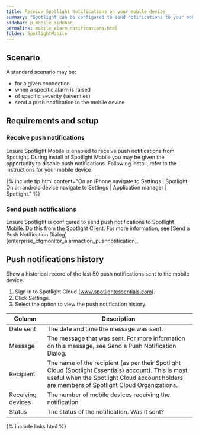 ```yaml
---
title: Receive Spotlight Notifications on your mobile device
summary: "Spotlight can be configured to send notifications to your mobile device."
sidebar: p_mobile_sidebar
permalink: mobile_alarm_notifications.html
folder: SpotlightMobile
---
```


## Scenario

A standard scenario may be:

* for a given connection
* when a specific alarm is raised
* of specific severity (severities)
* send a push notification to the mobile device


## Requirements and setup

### Receive push notifications

Ensure Spotlight Mobile is enabled to receive push notifications from Spotlight. During install of Spotlight Mobile you may be given the opportunity to disable push notifications. Following install, refer to the instructions for your mobile device.

{% include tip.html content="On an iPhone navigate to Settings \| Spotlight. On an android device navigate to Settings \| Application manager \| Spotlight." %}

### Send push notifications

Ensure Spotlight is configured to send push notifications to Spotlight Mobile. Do this from the Spotlight Client. For more information, see [Send a Push Notification Dialog][enterprise_cfgmonitor_alarmaction_pushnotification].


## Push notifications history

Show a historical record of the last 50 push notifications sent to the mobile device.

1. Sign in to Spotlight Cloud (www.spotlightessentials.com).
2. Click Settings.
3. Select the option to view the push notification history.

Column | Description
-------|------------
Date sent | The date and time the message was sent.
Message | The message that was sent. For more information on this message, see Send a Push Notification Dialog.
Recipient | The name of the recipient (as per their Spotlight Cloud (Spotlight Essentials) account). This is most useful when the Spotlight Cloud account holders are members of Spotlight Cloud Organizations.
Receiving devices | The number of mobile devices receiving the notification.
Status | The status of the notification. Was it sent?

{% include links.html %}
